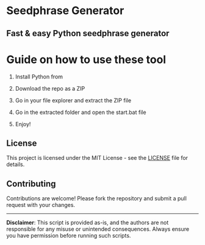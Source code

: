 # Seedphrase Generator            
              
## Fast & easy Python seedphrase generator                 
                     
# Guide on how to use these tool                   
                  
1. Install Python from                  
         
2. Download the repo as a ZIP              
            
3. Go in your file explorer and extract the ZIP file          
                   
4. Go in the extracted folder and open the start.bat file           
                   
5. Enjoy!               
                      
## License                     
             
This project is licensed under the MIT License - see the [LICENSE](LICENSE) file for details.                         
       
## Contributing         
             
Contributions are welcome! Please fork the repository and submit a pull request with your changes.               
              
---             
                  
**Disclaimer**: This script is provided as-is, and the authors are not responsible for any misuse or unintended consequences. Always ensure you have permission before running such scripts.                